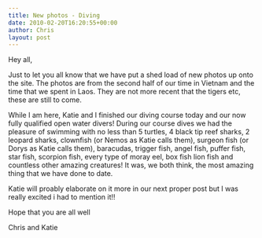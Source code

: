 ```yaml
---
title: New photos - Diving
date: 2010-02-20T16:20:55+00:00
author: Chris
layout: post
---
```

Hey all,

Just to let you all know that we have put a shed load of new photos up onto the site. The photos are from the second half of our time in Vietnam and the time that we spent in Laos. They are not more recent that the tigers etc, these are still to come.

While I am here, Katie and I finished our diving course today and our now fully qualified open water divers! During our course dives we had the pleasure of swimming with no less than 5 turtles, 4 black tip reef sharks, 2 leopard sharks, clownfish (or Nemos as Katie calls them), surgeon fish (or Dorys as Katie calls them), baracudas, trigger fish, angel fish, puffer fish, star fish, scorpion fish, every type of moray eel, box fish lion fish and countless other amazing creatures! It was, we both think, the most amazing thing that we have done to date.

Katie will proably elaborate on it more in our next proper post but I was really excited i had to mention it!!

Hope that you are all well

Chris and Katie